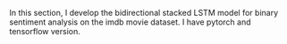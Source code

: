 In this section, I develop the bidirectional stacked LSTM model for binary sentiment analysis on the imdb movie dataset. I have pytorch and tensorflow version. 
